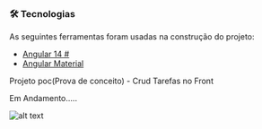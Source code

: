 ### 🛠 Tecnologias

As seguintes ferramentas foram usadas na construção do projeto:

- [Angular 14 #](https://angular.dev/)
- [Angular Material](https://material.angular.io/)

Projeto poc(Prova de conceito) - Crud Tarefas no Front

Em Andamento.....

![alt text](image.png)
